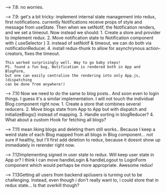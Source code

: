 --> 7.8: no worries.


--> 7.9: get's a bit tricky:
	implement internal state management into redux, first notifications.
	currently Notifications receive props of style and message from useState.
	Then when we setNotif, the Notification renders, and we set a timeout.
	Now instead we should: 
	1. Create a store and provider to implement redux.
	2. Move notification state to Notification component with { useSelector }
	3. instead of setNotif & timeout, we can do both via notificationReducer.
	4. install redux-thunk to allow for asynchrynous action-creators, fixes the timeout.
	
	This worked surprisingly well. Way to go baby steps!
	PS. found a fun bug, Notification is rendered both in App and BlogForm, 
	but one can easily centralise the rendering into only App.js, (dispatching
	can be done from anywhere!)

--> 7.10 Now we need to do the same to blog posts.. And soon even to login things.
	I guess it's a similar implementation. I will not touch the individual Blog component right now.
	1. Create a store that combines several reducers.
	2. Move blogs state from App to App but with dispatch and initializeBlogs() 
	   instead of mapping. 
	3. Handle sorting in blogReducer?
	4. What about a custom Hook for fetching all blogs?

--> 7.11I mean liking blogs and deleting them still works.. Because I keep a weird
	state of each Blog mapped from all blogs in Blog component...
	not sure if healthy, but I'll first add deletion to redux, because it
	doesnt show up immediately in rerender right now.

--> 7.12Implementing signed in user state to redux. Will keep user state in App
	or? I think I can move handleLogin & handleLogout to LoginForm component
	which would perhaps be more appropriate. Awesome redux!

--> 7.13Getting all users from backend api/users is turning out to be challenging.
	Instead, even though i don't really want to, i could store that in redux
	state... Is that overkill though?

